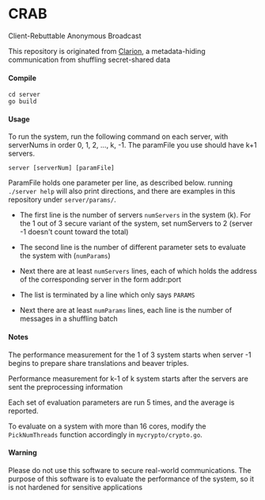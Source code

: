 # CRAB

Client-Rebuttable Anonymous Broadcast

This repository is originated from [Clarion](https://github.com/SabaEskandarian/Clarion), a metadata-hiding communication from shuffling secret-shared data

#### Compile

```
cd server
go build
```

#### Usage

To run the system, run the following command on each server, with serverNums in order 0, 1, 2, ..., k, -1. The paramFile you use should have k+1 servers.

```
server [serverNum] [paramFile]
```

ParamFile holds one parameter per line, as described below. running `./server help` will also print directions, and there are examples in this repository under `server/params/`. 

*  The first line is the number of servers `numServers` in the system (k). For the 1 out of 3 secure variant of the system, set numServers to 2 (server -1 doesn't count toward the total)

*  The second line is the number of different parameter sets to evaluate the system with (`numParams`)

*  Next there are at least `numServers` lines, each of which holds the address of the corresponding server in the form addr:port

*  The list is terminated by a line which only says `PARAMS`

*  Next there are at least `numParams` lines, each line is the number of messages in a shuffling batch


#### Notes

The performance measurement for the 1 of 3 system starts when server -1 begins to prepare share translations and beaver triples. 

Performance measurement for k-1 of k system starts after the servers are sent the preprocessing information

Each set of evaluation parameters are run 5 times, and the average is reported. 

To evaluate on a system with more than 16 cores, modify the `PickNumThreads` function accordingly in `mycrypto/crypto.go`.

#### Warning

Please do not use this software to secure 
real-world communications. The purpose of 
this software is to evaluate the performance 
of the system, so it is not hardened for sensitive applications



